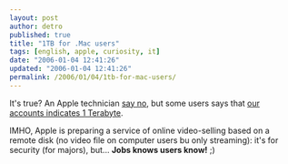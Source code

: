 ```yaml
---
layout: post
author: detro
published: true
title: "1TB for .Mac users"
tags: [english, apple, curiosity, it]
date: "2006-01-04 12:41:26"
updated: "2006-01-04 12:41:26"
permalink: /2006/01/04/1tb-for-mac-users/
---
```


It's true?
An Apple technician <a target="_new" href="http://www.melablog.it/post/1291/1tb-su-mac-apple-prepara-la-nuova-piattaforma-multimediale#more">say no</a>, but some users says that <a target="_new" href="http://loop.worldofapple.com/archives/2005/12/31/mac-shifts-bandwidth-limit-to-1tb/">our accounts indicates 1 Terabyte</a>.

IMHO, Apple is preparing a service of online video-selling based on a remote disk (no video file on computer users bu only streaming): it's for security (for majors), but... <strong>Jobs knows  users know!</strong> ;)
